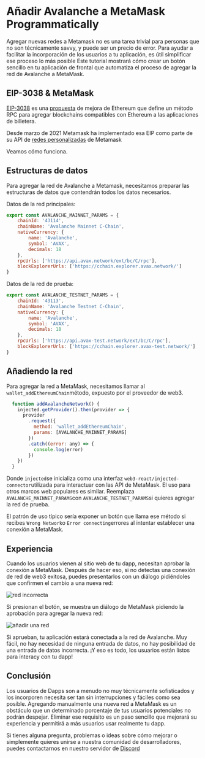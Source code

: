 # Añadir Avalanche a MetaMask Programmatically

Agregar nuevas redes a Metamask no es una tarea trivial para personas que no son técnicamente savvy, y puede ser un precio de error. Para ayudar a facilitar la incorporación de los usuarios a tu aplicación, es útil simplificar ese proceso lo más posible Este tutorial mostrará cómo crear un botón sencillo en tu aplicación de frontal que automatiza el proceso de agregar la red de Avalanche a MetaMask.

## EIP-3038 & MetaMask

[EIP-3038](https://eips.ethereum.org/EIPS/eip-3085) es una [propuesta](https://eips.ethereum.org/) de mejora de Ethereum que define un método RPC para agregar blockchains compatibles con Ethereum a las aplicaciones de billetera.

Desde marzo de 2021 Metamask ha implementado esa EIP como parte de su API de [redes personalizadas](https://consensys.net/blog/metamask/connect-users-to-layer-2-networks-with-the-metamask-custom-networks-api/) de Metamask

Veamos cómo funciona.

## Estructuras de datos

Para agregar la red de Avalanche a Metamask, necesitamos preparar las estructuras de datos que contendrán todos los datos necesarios.

Datos de la red principales:

```javascript
export const AVALANCHE_MAINNET_PARAMS = {
    chainId: '43114',
    chainName: 'Avalanche Mainnet C-Chain',
    nativeCurrency: {
        name: 'Avalanche',
        symbol: 'AVAX',
        decimals: 18
    },
    rpcUrls: ['https://api.avax.network/ext/bc/C/rpc'],
    blockExplorerUrls: ['https://cchain.explorer.avax.network/']
}
```

Datos de la red de prueba:

```javascript
export const AVALANCHE_TESTNET_PARAMS = {
    chainId: '43113',
    chainName: 'Avalanche Testnet C-Chain',
    nativeCurrency: {
        name: 'Avalanche',
        symbol: 'AVAX',
        decimals: 18
    },
    rpcUrls: ['https://api.avax-test.network/ext/bc/C/rpc'],
    blockExplorerUrls: ['https://cchain.explorer.avax-test.network/']
}
```

## Añadiendo la red

Para agregar la red a MetaMask, necesitamos llamar al `wallet_addEthereumChain`método, expuesto por el proveedor de web3.

```javascript
  function addAvalancheNetwork() {
    injected.getProvider().then(provider => {
      provider
        .request({
          method: 'wallet_addEthereumChain',
          params: [AVALANCHE_MAINNET_PARAMS]
        })
        .catch((error: any) => {
          console.log(error)
        })
    })
  }
```

Donde `injected`se inicializa como una interfaz `web3-react/injected-connector`utilizada para interactuar con las API de MetaMask. El uso para otros marcos web populares es similar. Reemplaza `AVALANCHE_MAINNET_PARAMS`con `AVALANCHE_TESTNET_PARAMS`si quieres agregar la red de prueba.

El patrón de uso típico sería exponer un botón que llama ese método si recibes `Wrong Network`o `Error connecting`errores al intentar establecer una conexión a MetaMask.

## Experiencia

Cuando los usuarios vienen al sitio web de tu dapp, necesitan aprobar la conexión a MetaMask. Después de hacer eso, si no detectas una conexión de red de web3 exitosa, puedes presentarlos con un diálogo pidiéndoles que confirmen el cambio a una nueva red:

![red incorrecta](../../../.gitbook/assets/add-avalanche-to-metamask-01-wrong-network.png)

Si presionan el botón, se muestra un diálogo de MetaMask pidiendo la aprobación para agregar la nueva red:

![añadir una red](../../../.gitbook/assets/add-avalanche-to-metamask-02-add-network.png)

Si aprueban, tu aplicación estará conectada a la red de Avalanche. Muy fácil, no hay necesidad de ninguna entrada de datos, no hay posibilidad de una entrada de datos incorrecta. ¡Y eso es todo, los usuarios están listos para interacy con tu dapp!

## Conclusión

Los usuarios de Dapps son a menudo no muy técnicamente sofisticados y los incorporen necesita ser tan sin interrupciones y fáciles como sea posible. Agregando manualmente una nueva red a MetaMask es un obstáculo que un determinado porcentaje de tus usuarios potenciales no podrán despejar. Eliminar ese requisito es un paso sencillo que mejorará su experiencia y permitirá a más usuarios usar realmente tu dapp.

Si tienes alguna pregunta, problemas o ideas sobre cómo mejorar o simplemente quieres unirse a nuestra comunidad de desarrolladores, puedes contactarnos en nuestro servidor de [Discord](https://chat.avalabs.org/)

